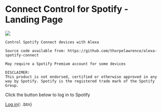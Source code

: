 # Connect Control for Spotify - Landing Page

![](../resources/icon108.png)

```
Control Spotify Connect devices with Alexa

Source code available from: https://github.com/thorpelawrence/alexa-spotify-connect

May require a Spotify Premium account for some devices

DISCLAIMER:
This product is not endorsed, certified or otherwise approved in any way by Spotify. Spotify is the registered trade mark of the Spotify Group.
```

Click the button below to log in to Spotify

[Log in](https://accounts.spotify.com/authorize?nosignup=true){: .btn}
